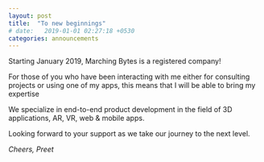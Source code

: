 ```yaml
---
layout: post
title:  "To new beginnings"
# date:   2019-01-01 02:27:18 +0530
categories: announcements
---
```


Starting January 2019, Marching Bytes is a registered company!

For those of you who have been interacting with me either for consulting projects or using one of my apps, this means that I will be able to bring my expertise 

We specialize in end-to-end product development in the field of 3D applications, AR, VR, web & mobile apps.

Looking forward to your support as we take our journey to the next level.

*Cheers,
Preet*


